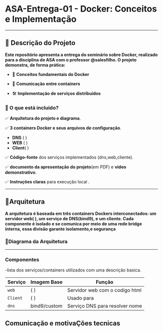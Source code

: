 # ASA-Entrega-01 - Docker: Conceitos e Implementação
---
## 📌 Descrição do Projeto
**Este repositório apresenta a entrega do seminário sobre Docker, realizado para a disciplina de ASA com o professor @salesfilho. O projeto demonstra, de forma prática:**
- 🐳 **Conceitos fundamentais do Docker**

- 🔗 **Comunicação entre containers**

- 🛠️ **Implementação de serviços distribuídos**


### 🧩 O que está incluido?
✅ **Arquitetura do projeto e diagrama**.  

✅ **3 containers Docker e seus arquivos de configuração**.  
- **DNS** ( )  
- **WEB** ( )   
- **Client**( )
  
✅ **Código-fonte** dos serviços implementados (dns,web,cliente).  

✅ **documento da apresentação do projeto**(em PDF) e **vídeo demonstrativo**.  

✅ **Instruções claras** para execução local .

----
## 📂Arquitetura 

**A arquitetura é baseada em três containers Dockers interconectados: um servidor web( ), um serviço de DNS(bind9), e um cliente. Cada componente é isolado e se comunica por meio de uma rede bridge interna, essa divisão garante isolamento,e segurança**

### 📜Diagrama da Arquitetura



---

### Componentes
-lista dos serviços/containers utilizados com uma descrição basica.

| Serviço | Imagem Base     | Função                          |
|---------|------------------|---------------------------------|
| `web`   |  (  )      | Servidor web com o codigo html     |
| `Client`   | ( ) | Usado para           |
| `dns`   | bind9/custom     | Serviço DNS para resolver nome   |

## Comunicação e motivaÇões tecnicas
